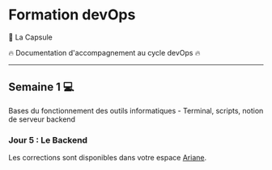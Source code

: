 # Formation devOps

:pill: La Capsule

:fire: Documentation d'accompagnement au cycle devOps :fire:

---

## Semaine 1 :computer:

Bases du fonctionnement des outils informatiques - Terminal, scripts, notion de serveur backend

### Jour 5 : Le Backend

Les corrections sont disponibles dans votre espace [Ariane](https://ariane.lacapsule.academy).
